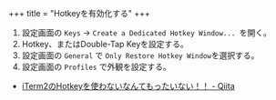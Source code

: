 +++
title = "Hotkeyを有効化する"
+++

1. 設定画面の `Keys` → `Create a Dedicated Hotkey Window... `を開く。
2. Hotkey、またはDouble-Tap Keyを設定する。
3. 設定画面の `General` で `Only Restore Hotkey Window`を選択する。
4. 設定画面の `Profiles` で外観を設定する。

* [iTerm2のHotkeyを使わないなんてもったいない！！ - Qiita](https://qiita.com/okamu_/items/a5086d2d5ba405f35acb)

